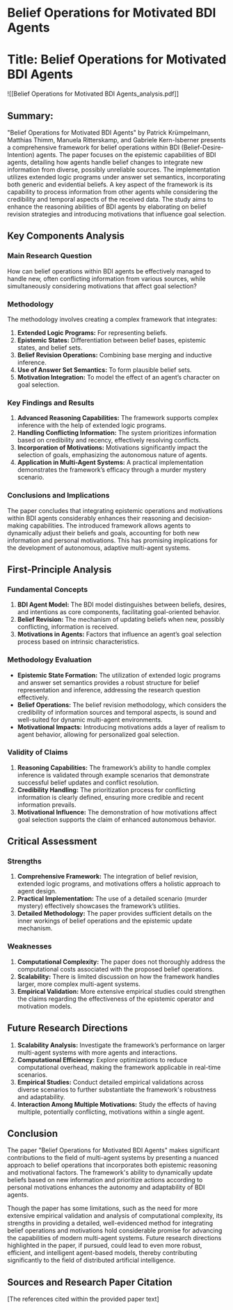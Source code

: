 # Belief Operations for Motivated BDI Agents

# Title: Belief Operations for Motivated BDI Agents
![[Belief Operations for Motivated BDI Agents_analysis.pdf]]

## Summary:
"Belief Operations for Motivated BDI Agents" by Patrick Krümpelmann, Matthias Thimm, Manuela Ritterskamp, and Gabriele Kern-Isberner presents a comprehensive framework for belief operations within BDI (Belief-Desire-Intention) agents. The paper focuses on the epistemic capabilities of BDI agents, detailing how agents handle belief changes to integrate new information from diverse, possibly unreliable sources. The implementation utilizes extended logic programs under answer set semantics, incorporating both generic and evidential beliefs. A key aspect of the framework is its capability to process information from other agents while considering the credibility and temporal aspects of the received data. The study aims to enhance the reasoning abilities of BDI agents by elaborating on belief revision strategies and introducing motivations that influence goal selection.

## Key Components Analysis

### Main Research Question
How can belief operations within BDI agents be effectively managed to handle new, often conflicting information from various sources, while simultaneously considering motivations that affect goal selection?

### Methodology
The methodology involves creating a complex framework that integrates:
1. **Extended Logic Programs:** For representing beliefs.
2. **Epistemic States:** Differentiation between belief bases, epistemic states, and belief sets.
3. **Belief Revision Operations:** Combining base merging and inductive inference.
4. **Use of Answer Set Semantics:** To form plausible belief sets.
5. **Motivation Integration:** To model the effect of an agent’s character on goal selection.

### Key Findings and Results
1. **Advanced Reasoning Capabilities:** The framework supports complex inference with the help of extended logic programs.
2. **Handling Conflicting Information:** The system prioritizes information based on credibility and recency, effectively resolving conflicts.
3. **Incorporation of Motivations:** Motivations significantly impact the selection of goals, emphasizing the autonomous nature of agents.
4. **Application in Multi-Agent Systems:** A practical implementation demonstrates the framework’s efficacy through a murder mystery scenario.

### Conclusions and Implications
The paper concludes that integrating epistemic operations and motivations within BDI agents considerably enhances their reasoning and decision-making capabilities. The introduced framework allows agents to dynamically adjust their beliefs and goals, accounting for both new information and personal motivations. This has promising implications for the development of autonomous, adaptive multi-agent systems.

## First-Principle Analysis

### Fundamental Concepts
1. **BDI Agent Model:** The BDI model distinguishes between beliefs, desires, and intentions as core components, facilitating goal-oriented behavior.
2. **Belief Revision:** The mechanism of updating beliefs when new, possibly conflicting, information is received.
3. **Motivations in Agents:** Factors that influence an agent’s goal selection process based on intrinsic characteristics.

### Methodology Evaluation
- **Epistemic State Formation:** The utilization of extended logic programs and answer set semantics provides a robust structure for belief representation and inference, addressing the research question effectively.
- **Belief Operations:** The belief revision methodology, which considers the credibility of information sources and temporal aspects, is sound and well-suited for dynamic multi-agent environments.
- **Motivational Impacts:** Introducing motivations adds a layer of realism to agent behavior, allowing for personalized goal selection.

### Validity of Claims
1. **Reasoning Capabilities:** The framework’s ability to handle complex inference is validated through example scenarios that demonstrate successful belief updates and conflict resolution.
2. **Credibility Handling:** The prioritization process for conflicting information is clearly defined, ensuring more credible and recent information prevails.
3. **Motivational Influence:** The demonstration of how motivations affect goal selection supports the claim of enhanced autonomous behavior.

## Critical Assessment

### Strengths
1. **Comprehensive Framework:** The integration of belief revision, extended logic programs, and motivations offers a holistic approach to agent design.
2. **Practical Implementation:** The use of a detailed scenario (murder mystery) effectively showcases the framework’s utilities.
3. **Detailed Methodology:** The paper provides sufficient details on the inner workings of belief operations and the epistemic update mechanism.

### Weaknesses
1. **Computational Complexity:** The paper does not thoroughly address the computational costs associated with the proposed belief operations.
2. **Scalability:** There is limited discussion on how the framework handles larger, more complex multi-agent systems.
3. **Empirical Validation:** More extensive empirical studies could strengthen the claims regarding the effectiveness of the epistemic operator and motivation models.

## Future Research Directions

1. **Scalability Analysis:** Investigate the framework’s performance on larger multi-agent systems with more agents and interactions.
2. **Computational Efficiency:** Explore optimizations to reduce computational overhead, making the framework applicable in real-time scenarios.
3. **Empirical Studies:** Conduct detailed empirical validations across diverse scenarios to further substantiate the framework's robustness and adaptability.
4. **Interaction Among Multiple Motivations:** Study the effects of having multiple, potentially conflicting, motivations within a single agent.

## Conclusion
The paper "Belief Operations for Motivated BDI Agents" makes significant contributions to the field of multi-agent systems by presenting a nuanced approach to belief operations that incorporates both epistemic reasoning and motivational factors. The framework's ability to dynamically update beliefs based on new information and prioritize actions according to personal motivations enhances the autonomy and adaptability of BDI agents.

Though the paper has some limitations, such as the need for more extensive empirical validation and analysis of computational complexity, its strengths in providing a detailed, well-evidenced method for integrating belief operations and motivations hold considerable promise for advancing the capabilities of modern multi-agent systems. Future research directions highlighted in the paper, if pursued, could lead to even more robust, efficient, and intelligent agent-based models, thereby contributing significantly to the field of distributed artificial intelligence.

## Sources and Research Paper Citation
[The references cited within the provided paper text]